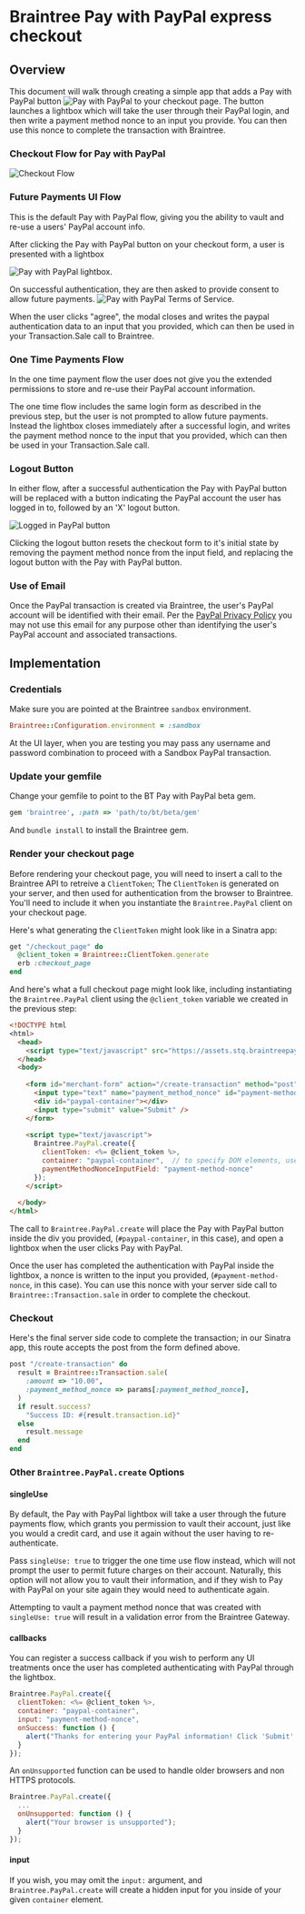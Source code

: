 # Braintree Pay with PayPal express checkout

## Overview

This document will walk through creating a simple app that adds a 
Pay with PayPal button ![Pay with PayPal](https://www.paypalobjects.com/webstatic/en_US/btn/btn_pponly_142x27.png)
to your checkout page.  The button launches a lightbox which will take the user through their
PayPal login, and then write a payment method nonce to an input you provide. You can then use this nonce to complete 
the transaction with Braintree.  

### Checkout Flow for Pay with PayPal

![Checkout Flow](https://s3.amazonaws.com/bt-pwpp-beta-docs/PwPP-Docs-Checkout-Flow.png)

### Future Payments UI Flow  

This is the default Pay with PayPal flow, giving you the ability to vault and re-use 
a users' PayPal account info.  

After clicking the Pay with PayPal button on your checkout form, a user is presented with a lightbox  

![Pay with PayPal lightbox](https://s3.amazonaws.com/bt-pwpp-beta-docs/bt-pwpp-login.png).  

On successful authentication, they are then asked to provide consent to allow future payments.
![Pay with PayPal Terms of Service](https://s3.amazonaws.com/bt-pwpp-beta-docs/bt-pwpp-agree.png).  

When the user clicks "agree", the modal closes and writes the paypal authentication data 
to an input that you provided, which can then be used in your Transaction.Sale call to Braintree.

### One Time Payments Flow

In the one time payment flow the user does not give you the extended permissions to store and re-use
their PayPal account information.

The one time flow includes the same login form as described in the previous step, but
the user is not prompted to allow future payments.  Instead the lightbox closes immediately
after a successful login, and writes the payment method nonce
to the input that you provided, which can then be used in your Transaction.Sale call.

### Logout Button

In either flow, after a successful authentication the Pay with PayPal button will be replaced
with a button indicating the PayPal account the user has logged in to, followed by an 'X' logout button.

![Logged in PayPal button](https://s3.amazonaws.com/bt-pwpp-beta-docs/bt-pwpp-logout.png) 

Clicking the logout button resets the checkout form to it's initial state by removing the 
payment method nonce from the input field, and replacing the logout button with the
Pay with PayPal button.

### Use of Email

Once the PayPal transaction is created via Braintree, the user's PayPal account will be identified with 
their email. Per the [PayPal Privacy Policy](https://www.paypal.com/us/webapps/mpp/ua/privacy-full) you may not use this 
email for any purpose other than identifying the user's PayPal account and associated transactions.

## Implementation

### Credentials

Make sure you are pointed at the Braintree `sandbox` environment.
```ruby
Braintree::Configuration.environment = :sandbox
```

At the UI layer, when you are testing you may pass any username and password combination
to proceed with a Sandbox PayPal transaction.

### Update your gemfile 

Change your gemfile to point to the BT Pay with PayPal beta gem.
```ruby
gem 'braintree', :path => 'path/to/bt/beta/gem'
```

And `bundle install` to install the Braintree gem.

### Render your checkout page

Before rendering your checkout page, you will need to insert a call to the Braintree API to retreive a `ClientToken`;
The `ClientToken` is generated on your server, and then used for authentication from the browser to Braintree. 
You'll need to include it when you instantiate the `Braintree.PayPal` client on your checkout page.

Here's what generating the `ClientToken` might look like in a Sinatra app:  
```ruby
get "/checkout_page" do
  @client_token = Braintree::ClientToken.generate
  erb :checkout_page
end
```

And here's what a full checkout page might look like, including instantiating 
the `Braintree.PayPal` client using the `@client_token` variable we created in the previous step:  

```html
<!DOCTYPE html
<html>        
  <head>
    <script type="text/javascript" src="https://assets.stq.braintreepayments.com/pwpp/beta/braintree-paypal.js"></script>
  </head>
  <body>
    
    <form id="merchant-form" action="/create-transaction" method="post">
      <input type="text" name="payment_method_nonce" id="payment-method-nonce" />
      <div id="paypal-container"></div>
      <input type="submit" value="Submit" />
    </form>
    
    <script type="text/javascript">
      Braintree.PayPal.create({
        clientToken: <%= @client_token %>,
        container: "paypal-container",  // to specify DOM elements, use an ID, a DOM node, or a jQuery element
        paymentMethodNonceInputField: "payment-method-nonce"
      });
    </script>
    
  </body>
</html>
```

The call to `Braintree.PayPal.create` will place the Pay with PayPal button inside the div you provided, 
(`#paypal-container`, in this case), and open a lightbox when the user clicks Pay with PayPal.  

Once the user has completed the authentication with PayPal inside the lightbox, a nonce is written to 
the input you provided, (`#payment-method-nonce`, in this case).  You can use this nonce with your server side call
to `Braintree::Transaction.sale` in order to complete the checkout.  

### Checkout  

Here's the final server side code to complete the transaction; in our Sinatra app, this 
route accepts the post from the form defined above.

```ruby
post "/create-transaction" do
  result = Braintree::Transaction.sale(
    :amount => "10.00",
    :payment_method_nonce => params[:payment_method_nonce],
  )
  if result.success?
    "Success ID: #{result.transaction.id}"
  else
    result.message
  end
end
```  

### Other `Braintree.PayPal.create` Options

#### singleUse  
By default, the Pay with PayPal lightbox will take a user through the future payments flow, which grants you
permission to vault their account, just like you would a credit card, and use it again without the 
user having to re-authenticate.  

Pass `singleUse: true` to trigger the one time use flow instead, which will not prompt the user
to permit future charges on their account.  Naturally, this option will not allow you to vault
their information, and if they wish to Pay with PayPal on your site again they would need to 
authenticate again. 

Attempting to vault a payment method nonce that was created with `singleUse: true` will result in a
validation error from the Braintree Gateway. 

#### callbacks
You can register a success callback if you wish to perform any UI treatments once the user has completed authenticating 
with PayPal through the lightbox.
```javascript  
Braintree.PayPal.create({
  clientToken: <%= @client_token %>,
  container: "paypal-container",
  input: "payment-method-nonce",
  onSuccess: function () {
    alert("Thanks for entering your PayPal information! Click 'Submit' to checkout");
  }
});
```  

An `onUnsupported` function can be used to handle older browsers and non HTTPS protocols.

```javascript
Braintree.PayPal.create({
  ...
  onUnsupported: function () {
    alert("Your browser is unsupported");
  }
});
```

#### input  
If you wish, you may omit the `input:` argument, and `Braintree.PayPal.create` will create a hidden input for you
inside of your given `container` element.  
